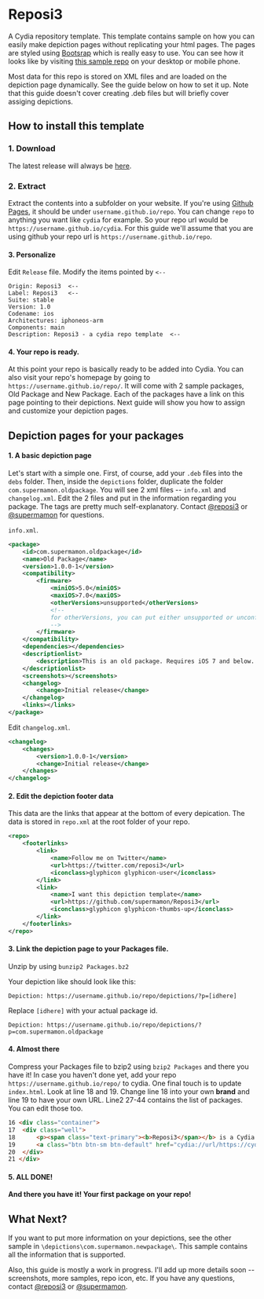 # Reposi3
A Cydia repository template. This template contains sample on how you can easily make depiction pages without replicating your html pages. The pages are styled using [Bootsrap](http://getbootstrap.com/) which is really easy to use. You can see how it looks like by visiting [this sample repo](https://supermamon.github.io/Reposi3/) on your desktop or mobile phone.

Most data for this repo is stored on XML files and are loaded on the depiction page dynamically. See the guide below on how to set it up. Note that this guide doesn't cover creating .deb files but will briefly cover assiging depictions.

## How to install this template

### 1. Download
The latest release will always be [here](https://github.com/supermamon/Reposi3/archive/master.zip).

### 2. Extract
Extract the contents into a subfolder on your website. If you're using [Github Pages](https://pages.github.com/), it should be under `username.github.io/repo`. You can change `repo` to anything you want like `cydia` for example. So your repo url would be `https://username.github.io/cydia`. For this guide we'll assume that you are using github your repo url is `https://username.github.io/repo`.

#### 3. Personalize
Edit `Release` file. Modify the items pointed by `<--`
    
    Origin: Reposi3  <-- 
    Label: Reposi3   <--
    Suite: stable
    Version: 1.0
    Codename: ios
    Architectures: iphoneos-arm
    Components: main
    Description: Reposi3 - a cydia repo template  <--

#### 4. Your repo is ready.
At this point your repo is basically ready to be added into Cydia. You can also visit your repo's homepage by going to `https://username.github.io/repo/`. It will come with 2 sample packages, Old Package and New Package. Each of the packages have a link on this page pointing to their depictions. Next guide will show you how to assign and customize your depiction pages.


## Depiction pages for your packages

#### 1. A basic depiction page
Let's start with a simple one. First, of course, add your `.deb` files into the `debs` folder. Then, inside the `depictions` folder, duplicate the folder `com.supermamon.oldpackage`. You will see 2 xml files -- `info.xml` and `changelog.xml`. Edit the 2 files and put in the information regarding you package. The tags are pretty much self-explanatory. Contact [@reposi3](https://twitter.com/reposi3) or [@supermamon](https://twitter.com/supermamon) for questions.

`info.xml`. 
```xml
<package>
	<id>com.supermamon.oldpackage</id>
	<name>Old Package</name>
	<version>1.0.0-1</version>
	<compatibility>
		<firmware>
		    <miniOS>5.0</miniOS>
			<maxiOS>7.0</maxiOS>
			<otherVersions>unsupported</otherVersions>
			<!--
			for otherVersions, you can put either unsupported or unconfirmed
			-->
		</firmware>
	</compatibility>
	<dependencies></dependencies>
	<descriptionlist>
		<description>This is an old package. Requires iOS 7 and below..</description>
	</descriptionlist>
	<screenshots></screenshots>
	<changelog>
		<change>Initial release</change>
	</changelog>
	<links></links>
</package>
```
Edit `changelog.xml`.
```xml
<changelog>
	<changes>
		<version>1.0.0-1</version>
		<change>Initial release</change>
	</changes>
</changelog>
```

#### 2. Edit the depiction footer data
This data are the links that appear at the bottom of every depication. The data is stored in `repo.xml` at the root folder of your repo.

```xml
<repo>
	<footerlinks>
		<link>
			<name>Follow me on Twitter</name>
			<url>https://twitter.com/reposi3</url>
			<iconclass>glyphicon glyphicon-user</iconclass>
		</link>
		<link>
			<name>I want this depiction template</name>
			<url>https://github.com/supermamon/Reposi3</url>
			<iconclass>glyphicon glyphicon-thumbs-up</iconclass>
		</link>
	</footerlinks>
</repo>
```

#### 3. Link the depiction page to your Packages file.

Unzip by using `bunzip2 Packages.bz2`

Your depiction like should look like this:
```text
Depiction: https://username.github.io/repo/depictions/?p=[idhere]
```
Replace `[idhere]` with your actual package id.
```text
Depiction: https://username.github.io/repo/depictions/?p=com.supermamon.oldpackage
```
#### 4. Almost there
Compress your Packages file to bzip2 using `bzip2 Packages` and there you have it! In case you haven't done yet, add your repo `https://username.github.io/repo/` to cydia. One final touch is to update `index.html`. Look at line 18 and 19. Change line 18 into your own **brand** and line 19 to have your own URL. Line2 27-44 contains the list of packages. You can edit those too.
```html
16 <div class="container">
17 	<div class="well">
18 		<p><span class="text-primary"><b>Reposi3</span></b> is a Cydia repository template.</p>
19 		<a class="btn btn-sm btn-default" href="cydia://url/https://cydia.saurik.com/api/share#?source=https://supermamon.github.io/Reposi3/">Add to Cydia</a>
20 	</div>
21 </div>
```

#### 5. ALL DONE!
**And there you have it! Your first package on your repo!**

## What Next?
If you want to put more information on your depictions, see the other sample in `\depictions\com.supermamon.newpackage\`. This sample contains all the information that is supported.

Also, this guide is mostly a work in progress. I'll add up more details soon -- screenshots, more samples, repo icon, etc. If you have any questions, contact [@reposi3](https://twitter.com/reposi3) or [@supermamon](https://twitter.com/supermamon).
